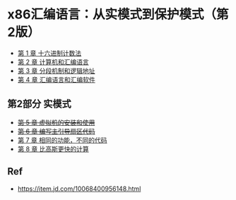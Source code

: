 # x86汇编语言：从实模式到保护模式（第2版）

* [第 1 章 十六进制计数法](./01/)
* [第 2 章 计算机和汇编语言](./02/)
* [第 3 章 分段机制和逻辑地址](./03/)
* [第 4 章 汇编语言和汇编软件](./04/)

## 第2部分 实模式

* ~~[第 5 章 虚拟机的安装和使用](./05/)~~
* ~~[第 6 章 编写主引导扇区代码](./06/)~~
* [第 7 章 相同的功能，不同的代码](./07/)
* [第 8 章 比高斯更快的计算](./08/)

## Ref

* <https://item.jd.com/10068400956148.html>